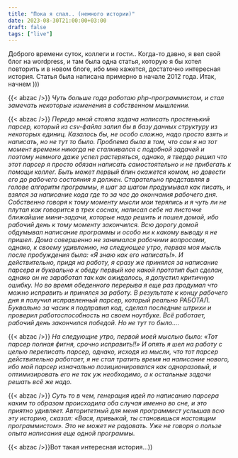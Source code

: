 ```yaml
---
title: "Пока я спал.. (немного истории)"
date: 2023-08-30T21:00:00+03:00
draft: false
tags: ["live"]
---
```


Доброго времени суток, коллеги и гости..
Когда-то давно, я вел свой блог на wordpress, и там была одна статья, которую я бы хотел повторить и в новом блоге, ибо мне кажется, достаточно интересная история. Статья была написана примерно в начале 2012 года. Итак, начнем )))
<!--more-->

{{< abzac />}} _Чуть больше года работаю php-программистом, и стал замечать некоторые изменения в собственном мышлении._

{{< abzac />}} _Передо мной стояла задача написать простенький парсер, который из csv-файла залил бы в базу данных структуру из некоторых единиц. Казалось бы, не особо сложно, надо просто взять и написать, но не тут то было. Проблема была в том, что сам я на тот момент времени никогда не сталкивался с подобной задачей и поэтому немного даже успел растеряться, однако, я твердо решил что этот парсер я просто обязан написать самостоятельно и не прибегать к помощи коллег. Быть может первый блин окажется комом, но довести его до рабочего состояния я должен. Старательно представляя в голове алгоритм программы, я шаг за шагом продумывал как писать, и взялся за написание кода где то за час до окончания рабочего дня. Собственно говоря к тому моменту мысли мои терялись и я чуть ли не плутал как говорится в трех соснах, написал себе на листочке ближайшие мини-задачи, которые надо решить и пошел домой, ибо рабочий день к тому моменту закончился. Всю дорогу домой обдумывал написание программы и особо ни к какому выводу я не пришел. Дома совершенно не занимался рабочими вопросами, однако, к своему удивлению, на следующее утро, первая моя мысль после пробуждения была: «Я знаю как его написать!». И действительно, придя на работу, я сразу же принялся за написание парсера и буквально к обеду первый кое какой прототип был сделан, однако он не заработал так как ожидалось, я допустил критичную ошибку. Но во время обеденного перерыва я еще раз продумал что можно исправить и принялся за работу. В результате к концу рабочего дня я получил исправленный парсер, который реально РАБОТАЛ. Буквально за часик я подправил код, сделал последние штрихи и проверил работоспособность на своем ноутбуке. Всё работает, рабочий день закончился победой. Но не тут то было…._

{{< abzac />}} _На следующие утро, первой моей мыслью было: «Тот парсер полная фигня, срочно исправить!!» И опять я шел на работу с целью переписать парсер, однако, исходя из мысли, что тот парсер действительно работает, я не стал тратить время на написание нового, ибо мой парсер изначально позиционировался как одноразовый, и оптимизировать его не так уж необходимо, а к остальные задачи решать всё же надо._

{{< abzac />}} _Суть то в чем, генерация идей по написанию парсера каким то образом происходила оба случая именно во сне, и это приятно удивляет. Авторитетный для меня программист услышав всю эту историю, сказал: «Вася, привыкай, ты становишься настоящим программистом». Это не может не радовать. Уже не говоря о пользе опыта написания еще одной программы._

{{< abzac />}}Вот такая интересная история…))
